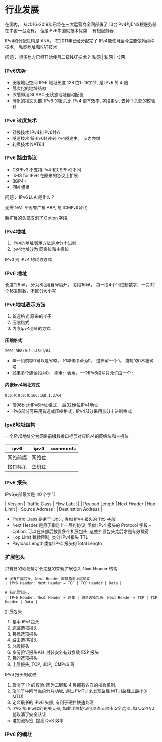 # 行业发展
在国内， 从2016-2019年已经在三大运营商全网部署了
13台IPv4的DNS根服务器在中国一台没有， 但是IPv6中国就技术优势， 有根服务器

IPv4的分配机构是IANA， 在2011年已经分配完了
IPv4能使用至今主要依赖两种技术， 私网地址和NAT技术

问题： 很多地方已经开始使用二级NAT技术？ 私网 | 私网 | 公网


### IPv6优势
* 无限地址空间 IPv6 地址长度 128 位1=16字节, 是 IPv6 的 4 倍
* 层次化的地址结构
* 即插即用 SLAAC 无状态地址自动配置
* 简化的报文头部. IPv6 的报头比 IPv4 更有效率, 字段更少, 去掉了头部的校验和

### IPv6 过度技术
* 双栈技术 IPv4和IPv6并存 
* 隧道技术 将IPv6封装到IPv4隧道中， 反之亦然
* 转换技术 NAT64

### IPv6 路由协议
* OSPFv3 不支持IPv4 和OSPFv2不同
* IS-IS for IPv6 在原来的协议上扩展
* BGP4+
* PIM 组播

问题： IPv6 LLA 是什么？





无需 NAT
不再有广播 ARP, 用 ICMPv6替代

新扩展的头部取消了 Option 字段, 

### IPv4地址
1. IPv4的地址表示方法是点分十进制
2. Ipv4地址分为 网络位和主机位

IPv6 到 IPv4 的过渡方式

### IPv6 地址
长度128bit， 分为8段用冒号隔开， 每段16bit， 每一段4个16进制数字，一共32个16进制数，不区分大小写


### IPv6地址表示方法
1. 首选格式 原来的样子
2. 压缩格式
3. 内嵌Ipv4地址的方式

#### 压缩格式
`2001:DB8:0:1::45ff/64`
* 每一段前导0可以是省略， 如果该段全为0， 这保留一个0。 拖尾的0不能省略
* 如果多个连读段为0， 则用`::`表示，一个IPv6缩写只允许由一个`::`

#### 内嵌Ipv4地址方式
 `0:0:0:0:0:0:166:168.1.2/64`
* 前96bit为IPv6地址格式， 后32bit位IPv4地址
* IPv6部分可采用首选或压缩格式，IPv4部分采用点分十进制格式

### Ipv6地址结构
一个IPv6地址分为网络前缀和接口标示对应IPv4的网络位和主机位

|ipv6| ipv4| comments|
|----|----|----|
|网络前缀|网络位||
|接口标示|主机位||


### IPv6 报头
IPv6头部最大是 40 个字节

|  Version  |   Traffic Class  |   Flow Label       |
| Payload Length |  Next Header | Hop Limit |
|                     Source Address                         |
|                     Destination Address                  |

* Traffic Class 是用于 QoS , 类似 IPv4 报头的 ToS 字段
* Next Header 是用于指定上一层的协议, 类似 IPv4 报头的 Protocol 字段 + Option. 可以在头部后放置多个扩展包头, 这些扩展包头之后才是有效载荷
* Hop Limit 跳数限制, 类似 IPv4报头 TTL
* Payload Length 类似 IPv4 报头的Total Length

### 扩展包头
只有目的端设备才会完整的查看扩展包头
Next Header 结构
```shell
# 没有扩展包头, Next Header 直接指向上层协议
| IPv6 Header: Next Header = TCP | TCP Header | Data | 

# 有扩展包头, 
| IPv6 Header: Next Header = 路由 | 路由选择包头: Next Header = TCP | TCP Header | Data | 

```

扩展包头
1. 基本 IPv6包头
2. 逐跳选项报头
3. 目标选项报头
4. 路由选择报头
5. 分段报头
6. 身份验证报头AH, 封装安全有效负载 ESP 报头
7. 目的选项报头
8. 上层报头, TCP, UDP, ICMPv6 等

IPv6 报头的改进
1. 取消了 IP 的校验, 因为二层和 4 层都有各自的校验机制. 
2. 取消了中间节点的分片功能, 通过 PMTU 来发现路径 MTU(路径上最小的 MTU)
3. 定义最长的 IPv6 头部, 有利于硬件快速处理
4. IPv6 都 IPSec的完美支持, 如此上层协议可以省去很多安全选项, 如 OSPFv3 就取消了安全认证
5. 增加流标签, 提高 QoS 效率

### IPv6 的编址

